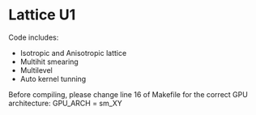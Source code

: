# Lattice U1

Code includes:
- Isotropic and Anisotropic lattice
- Multihit smearing
- Multilevel
- Auto kernel tunning

Before compiling, please change line 16 of Makefile
for the correct GPU architecture:
GPU_ARCH = sm_XY
